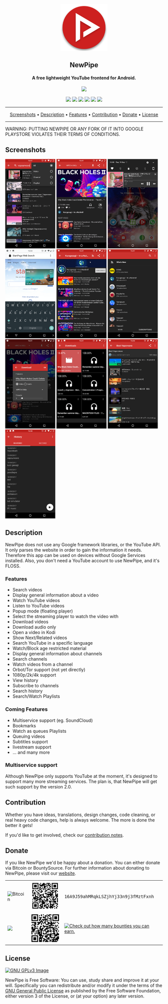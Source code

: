 <p align="center"><a href="https://newpipe.schabi.org"><img src="assets/new_pipe_icon_5.png" width="150"/></a></p> 
<h2 align="center"><b>NewPipe</b></h2>
<h4 align="center">A free lightweight YouTube frontend for Android.</h4>
<p align="center"><a href="https://f-droid.org/packages/org.schabi.newpipe/"><img src="https://f-droid.org/wiki/images/0/06/F-Droid-button_get-it-on.png"/></a></p> 

<p align="center">
<a href="https://github.com/TeamNewPipe/NewPipe" alt="GitHub release"><img src="https://img.shields.io/github/release/TeamNewPipe/NewPipe.svg" /></a>
<a href="https://www.gnu.org/licenses/gpl-3.0" alt="License: GPL v3"><img src="https://img.shields.io/badge/License-GPL%20v3-blue.svg" /></a>
<a href="https://travis-ci.org/TeamNewPipe/NewPipe" alt="Build Status"><img src="https://travis-ci.org/TeamNewPipe/NewPipe.svg" /></a>
<a href="https://hosted.weblate.org/engage/NewPipe/" alt="Translation Status"><img src="https://hosted.weblate.org/widgets/NewPipe/-/svg-badge.svg" /></a>
<a href="http://webchat.freenode.net/?channels=%23newpipe" alt="IRC channel: #newpipe"><img src="https://img.shields.io/badge/IRC%20chat-%23newpipe-brightgreen.svg" /></a>
<a href="https://www.bountysource.com/teams/newpipe" alt="Bountysource bounties"><img src="https://img.shields.io/bountysource/team/newpipe/activity.svg?colorB=cd201f"/></a>
</p>
<hr />
<p align="center"><a href="#screenshots">Screenshots</a> &bull; <a href="#description">Description</a> &bull; <a href="#features">Features</a> &bull; <a href="#contribution">Contribution</a> &bull; <a href="#donate">Donate</a> &bull; <a href="#license">License</a></p>
<hr />
WARNING: PUTTING NEWPIPE OR ANY FORK OF IT INTO GOOGLE PLAYSTORE VIOLATES THEIR TERMS OF CONDITIONS.

## Screenshots

[<img src="screenshots/shot_1.png" width=160>](screenshots/shot_1.png)
[<img src="screenshots/shot_2.png" width=160>](screenshots/shot_2.png)
[<img src="screenshots/shot_3.png" width=160>](screenshots/shot_3.png)
[<img src="screenshots/shot_4.png" width=160>](screenshots/shot_4.png)
[<img src="screenshots/shot_5.png" width=160>](screenshots/shot_5.png)
[<img src="screenshots/shot_6.png" width=160>](screenshots/shot_6.png)
[<img src="screenshots/shot_7.png" width=160>](screenshots/shot_7.png)
[<img src="screenshots/shot_8.png" width=160>](screenshots/shot_8.png)
[<img src="screenshots/shot_9.png" width=160>](screenshots/shot_9.png)
[<img src="screenshots/shot_10.png" width=160>](screenshots/shot_10.png)

## Description

NewPipe does not use any Google framework libraries, or the YouTube API. It only parses the website in order to gain the information it needs. Therefore this app can be used on devices without Google Services installed. Also, you don't need a YouTube account to use NewPipe, and it's FLOSS.

### Features

* Search videos
* Display general information about a video
* Watch YouTube videos
* Listen to YouTube videos
* Popup mode (floating player)
* Select the streaming player to watch the video with
* Download videos 
* Download audio only
* Open a video in Kodi
* Show Next/Related videos
* Search YouTube in a specific language
* Watch/Block age restricted material
* Display general information about channels
* Search channels
* Watch videos from a channel
* Orbot/Tor support (not yet directly)
* 1080p/2k/4k support
* View history
* Subscribe to channels
* Search history
* Search/Watch Playlists

### Coming Features

* Multiservice support (eg. SoundCloud)
* Bookmarks
* Watch as queues Playlists
* Queuing videos
* Subtitles support
* livestream support
* ... and many more

### Multiservice support
Although NewPipe only supports YouTube at the moment, it's designed to support many more streaming services. The plan is, that NewPipe will get such support by the version 2.0.

## Contribution
Whether you have ideas, translations, design changes, code cleaning, or real heavy code changes, help is always welcome.
The more is done the better it gets!

If you'd like to get involved, check our [contribution notes](.github/CONTRIBUTING.md).

## Donate
If you like NewPipe we'd be happy about a donation. You can either donate via Bitcoin or BountySource. For further information about donating to NewPipe, please visit our [website](https://newpipe.schabi.org/donate/).

<table>
<tr>
<td><img src="https://bitcoin.org/img/icons/logotop.svg" alt="Bitcoin" /></td>
<td><img src="assets/bitcoin_qr_code.png" alt="Bitcoin QR Code" width="100px"/></td>
<td><samp>16A9J59ahMRqkLSZjhYj33n9j3fMztFxnh</samp></td>
</tr>
<tr>
<td><a href="https://www.bountysource.com/teams/newpipe"><img src="https://upload.wikimedia.org/wikipedia/commons/thumb/2/22/Bountysource.png/320px-Bountysource.png" alz="Bountysource" width="190px" /></a></td>
<td><a href="https://www.bountysource.com/teams/newpipe"><img src="assets/bountysource_qr_code.png" alt="Visit NewPipe at bountysource.com" width="100px"/></a></td>
<td><a href="https://www.bountysource.com/teams/newpipe/issues"><img src="https://img.shields.io/bountysource/team/newpipe/activity.svg?colorB=cd201f" height="30px" alt="Check out how many bounties you can earn." /></a></td>
</tr>
</table>

## License
[![GNU GPLv3 Image](https://www.gnu.org/graphics/gplv3-127x51.png)](http://www.gnu.org/licenses/gpl-3.0.en.html)  

NewPipe is Free Software: You can use, study share and improve it at your
will. Specifically you can redistribute and/or modify it under the terms of the
[GNU General Public License](https://www.gnu.org/licenses/gpl.html) as
published by the Free Software Foundation, either version 3 of the License, or
(at your option) any later version.  
